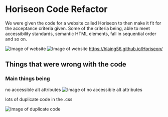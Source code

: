 # Horiseon Code Refactor
We were given the code for a website called Horiseon to then make it fit for the acceptance criteria given. Some of the criteria being, able to meet accessibility standards, semantic HTML elements, fall in sequential order and so on.

![Image of website](https://user-images.githubusercontent.com/90152576/134776930-67029024-0d3e-440b-b043-0abc272b8106.png)
![Image of website](https://user-images.githubusercontent.com/90152576/134776949-55e34020-e985-40ab-9ac9-1fb7420bded8.png)
https://hlaing56.github.io/Horiseon/

## Things that were wrong with the code

### Main things being
no accessible alt attributes
![Image of no accessible alt attributes](https://user-images.githubusercontent.com/90152576/134710411-6fb3cbc9-7216-4c6d-ae61-ccb6261cab72.png)

lots of duplicate code in the .css

![Image of duplicate code](https://user-images.githubusercontent.com/90152576/134711049-55a5db1f-d815-4826-972e-d2d3a3684610.png)

